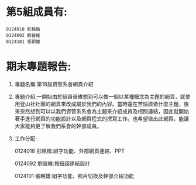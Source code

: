 # 第5組成員有: #
    0124018 彭銘楷
    0124092 劉晉維
    0124101 張朝雄    

# 期末專題報告: #
1. 專題名稱:第18屆資管系會網頁介紹

2. 專題介紹:一開始由於組員晉維想到可以做一個以某種概念為主題的網頁，就使用登山社社團的網頁來改成屬於我們的內容。當時還在苦惱該做什麼主題，後來突然想到可以以我們資管系系會為主題來介紹成員及相關連結，因此就開始著手進行網頁的功能設計以及網頁程式的撰寫工作。也希望做出此網頁，能讓大家能夠更了解我們系會的幹部成員。

3. 工作分配:

   0124018 彭銘楷:組字功能、外部網頁連結、PPT
   
   0124092 劉晉維:按鈕超連結設計
   
   0124101 張朝雄:組字功能、照片切換及幹部介紹功能
   
